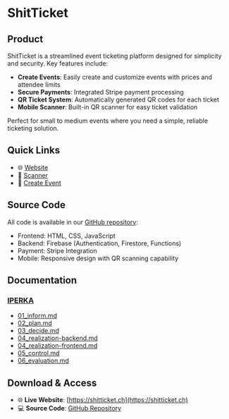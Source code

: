 # ShitTicket

## Product
ShitTicket is a streamlined event ticketing platform designed for simplicity and security. Key features include:

- **Create Events**: Easily create and customize events with prices and attendee limits
- **Secure Payments**: Integrated Stripe payment processing
- **QR Ticket System**: Automatically generated QR codes for each ticket
- **Mobile Scanner**: Built-in QR scanner for easy ticket validation

Perfect for small to medium events where you need a simple, reliable ticketing solution.

## Quick Links
- 🌐 [Website](https://shitticket.ch)
- 📱 [Scanner](https://shitticket.ch/scanner.html)
- 📝 [Create Event](https://shitticket.ch/create-ticket.html)

## Source Code
All code is available in our [GitHub repository](https://github.com/Nepomuk5665/ShitTicket/tree/main/02_Code):
- Frontend: HTML, CSS, JavaScript
- Backend: Firebase (Authentication, Firestore, Functions)
- Payment: Stripe Integration
- Mobile: Responsive design with QR scanning capability

## Documentation
### [IPERKA](https://github.com/Nepomuk5665/ShitTicket/tree/main/01_Documentation/01_iperka)
- [01_inform.md](https://github.com/Nepomuk5665/ShitTicket/blob/main/01_Documentation/01_iperka/01_inform.md)
- [02_plan.md](https://github.com/Nepomuk5665/ShitTicket/blob/main/01_Documentation/01_iperka/02_plan.md)
- [03_decide.md](https://github.com/Nepomuk5665/ShitTicket/blob/main/01_Documentation/01_iperka/03_decide.md)
- [04_realization-backend.md](https://github.com/Nepomuk5665/ShitTicket/blob/main/01_Documentation/01_iperka/04_realization-backend.md)
- [04_realization-frontend.md](https://github.com/Nepomuk5665/ShitTicket/blob/main/01_Documentation/01_iperka/04_realization-frontend.md)
- [05_control.md](https://github.com/Nepomuk5665/ShitTicket/blob/main/01_Documentation/01_iperka/05_control.md)
- [06_evaluation.md](https://github.com/Nepomuk5665/ShitTicket/blob/main/01_Documentation/01_iperka/06_evaluation.md)

## Download & Access
- 🌐 **Live Website**: [https://shitticket.ch](https://shitticket.ch)
- 💻 **Source Code**: [GitHub Repository](https://github.com/Nepomuk5665/ShitTicket)

  
